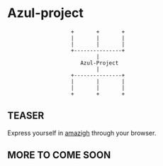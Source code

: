 # Azul-project
                        +       +       +
                        |       |       |
                        |       |       |
                        +---------------+
                                |
                           Azul-Project
                                |
                        +---------------+
                        |       |       |
                        |       |       |
                        +       +       +

## TEASER 
Express yourself in [amazigh](https://en.wikipedia.org/wiki/Berbers) through your browser.

## MORE TO COME SOON 